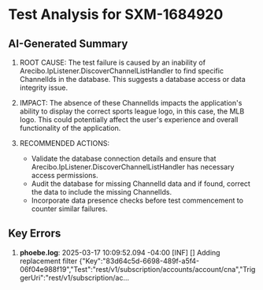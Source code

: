 # Test Analysis for SXM-1684920

## AI-Generated Summary

1. ROOT CAUSE: The test failure is caused by an inability of Arecibo.IpListener.DiscoverChannelListHandler to find specific ChannelIds in the database. This suggests a database access or data integrity issue. 

2. IMPACT: The absence of these ChannelIds impacts the application's ability to display the correct sports league logo, in this case, the MLB logo. This could potentially affect the user's experience and overall functionality of the application.

3. RECOMMENDED ACTIONS: 
   - Validate the database connection details and ensure that Arecibo.IpListener.DiscoverChannelListHandler has necessary access permissions.
   - Audit the database for missing ChannelId data and if found, correct the data to include the missing ChannelIds.
   - Incorporate data presence checks before test commencement to counter similar failures.

## Key Errors

1. **phoebe.log**: 2025-03-17 10:09:52.094 -04:00 [INF] [] Adding replacement filter {"Key":"83d64c5d-6698-489f-a5f4-06f04e988f19","Test":"rest/v1/subscription/accounts/account/cna","TriggerUri":"rest/v1/subscription/ac...

